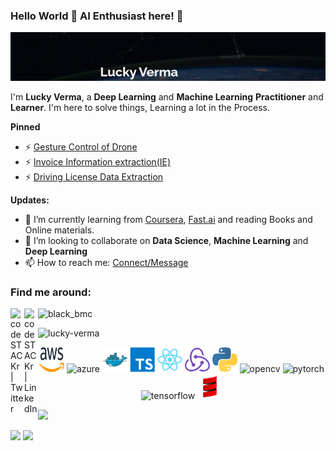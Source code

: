 ### Hello World 👋 AI Enthusiast here! 🤖

<img src="./assets/lucky-cover.png" alt="aws"/>

I'm **Lucky Verma**, a **Deep Learning** and **Machine Learning** **Practitioner** and **Learner**. I'm here to solve things, Learning a lot in the Process.

**Pinned**

- ⚡ [Gesture Control of Drone](https://github.com/lucky-verma/GCOD)
- ⚡ [Invoice Information extraction(IE)](https://github.com/lucky-verma/Invoice-Data-Extraction)
- ⚡ [Driving License Data Extraction](https://github.com/lucky-verma/US-Driver-License-data-extraction)
<!-- - ⚡ [Camera to Face Distance](https://github.com/lucky-verma/camera-to-face-distance) -->

**Updates:**

- 🌱 I’m currently learning from [Coursera](https://www.coursera.org/), [Fast.ai](https://course.fast.ai/#) and reading Books and Online materials.
- 👯 I’m looking to collaborate on **Data Science**, **Machine Learning** and **Deep Learning**
- 📫 How to reach me: [Connect/Message](https://www.linkedin.com/in/lucky-verma/)

### **Find me around:**

[<img align="left" alt="codeSTACKr | Twitter" width="22px" src="https://cdn.jsdelivr.net/npm/simple-icons@v3/icons/twitter.svg" />][twitter]
[<img align="left" alt="codeSTACKr | LinkedIn" width="22px" src="https://cdn.jsdelivr.net/npm/simple-icons@v3/icons/linkedin.svg" />][linkedin]
![black_bmc](https://user-images.githubusercontent.com/63258138/220829328-8993399c-aad0-41a3-a6cc-5140ba8ad914.png)


[black_bmc]: https://www.buymeacoffee.com/luckyverma
[linkedin]: https://www.linkedin.com/in/lucky-verma/
[twitter]: https://twitter.com/luckieverma/

<p align="left"> <img src="https://komarev.com/ghpvc/?username=lucky-verma" alt="lucky-verma" /> </p>

<p align="center">
  <img src="./icons/aws.svg" alt="aws" width="40" height="40"/> 
  <img src="https://www.vectorlogo.zone/logos/microsoft_azure/microsoft_azure-icon.svg" alt="azure" width="40" height="40"/> 
  <img src="./icons/docker.svg" alt="docker" width="40" height="40"/> 
  <img src="./icons/typescript.svg" alt="typescript" width="40" height="40"/>
  <img src="./icons/react.svg" alt="react" width="40" height="40"/> 
  <img src="./icons/redux.svg" alt="redux" width="40" height="40"/>
  <img src="./icons/python.svg" alt="python" width="40" height="40"/>
  <img src="https://www.vectorlogo.zone/logos/opencv/opencv-icon.svg" alt="opencv" width="40" height="40"/> 
  <img src="https://www.vectorlogo.zone/logos/pytorch/pytorch-icon.svg" alt="pytorch" width="40" height="40"/>
  <img src="https://www.vectorlogo.zone/logos/tensorflow/tensorflow-icon.svg" alt="tensorflow" width="40" height="40"/> 
  <img src="./icons/scala.svg" alt="scala" width="40" height="40"/>
</p>

<!-- ### **Language and Tools**

![Top Languages](https://github-readme-stats.vercel.app/api/top-langs/?username=lucky-verma&theme=radical)
![Lucky's GitHub Stats](https://github-readme-stats.vercel.app/api?username=lucky-verma&hide=prs,issues,contribs?username=lucky-verma&count_private=true?username=lucky-verma&show_icons=true&theme=radical) -->

![](https://github-profile-summary-cards.vercel.app/api/cards/profile-details?username=lucky-verma&theme=github_dark)

![](https://github-profile-summary-cards.vercel.app/api/cards/repos-per-language?username=lucky-verma&theme=github_dark)
![](https://github-profile-summary-cards.vercel.app/api/cards/stats?username=lucky-verma&theme=github_dark)

<!--
**lucky-verma/lucky-verma** is a ✨ _special_ ✨ repository because its `README.md` (this file) appears on your GitHub profile.

Here are some ideas to get you started:
- 🔭 I’m currently working as a Developer Internship at [**Information and Language Processing Research Lab**](https://ilprl.ku.edu.np/)
- 🔭 I’m currently working on ...
- 🌱 I’m currently learning ...
- 👯 I’m looking to collaborate on ...
- 🤔 I’m looking for help with ...
- 💬 Ask me about ...
- 📫 How to reach me: ...
- 😄 Pronouns: ...
- ⚡ Fun fact: ...

<img src = "https://media.giphy.com/media/SKab6E8Qeg7sY/giphy.gif" width="320" height="200">
-->
